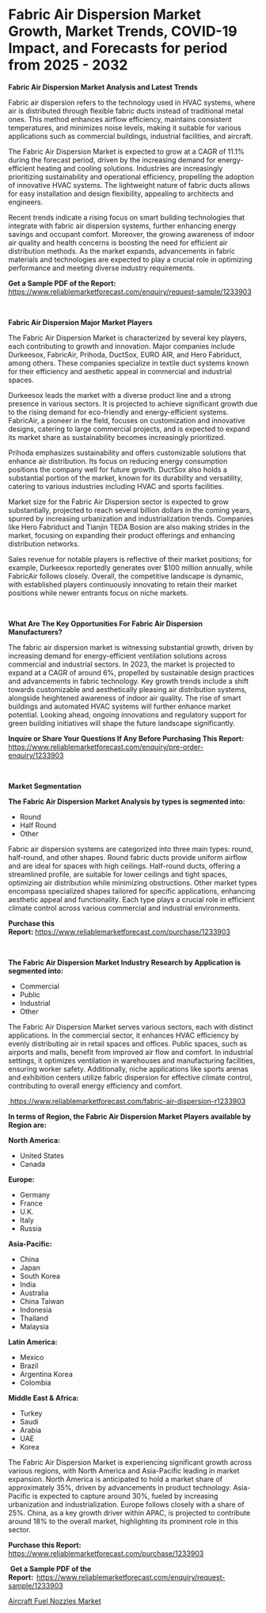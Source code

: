 <p><h1>Fabric Air Dispersion Market Growth, Market Trends, COVID-19 Impact, and Forecasts for period from 2025 - 2032</h1></p><p><strong>Fabric Air Dispersion Market Analysis and Latest Trends</strong></p>
<p><p>Fabric air dispersion refers to the technology used in HVAC systems, where air is distributed through flexible fabric ducts instead of traditional metal ones. This method enhances airflow efficiency, maintains consistent temperatures, and minimizes noise levels, making it suitable for various applications such as commercial buildings, industrial facilities, and aircraft.</p><p>The Fabric Air Dispersion Market is expected to grow at a CAGR of 11.1% during the forecast period, driven by the increasing demand for energy-efficient heating and cooling solutions. Industries are increasingly prioritizing sustainability and operational efficiency, propelling the adoption of innovative HVAC systems. The lightweight nature of fabric ducts allows for easy installation and design flexibility, appealing to architects and engineers.</p><p>Recent trends indicate a rising focus on smart building technologies that integrate with fabric air dispersion systems, further enhancing energy savings and occupant comfort. Moreover, the growing awareness of indoor air quality and health concerns is boosting the need for efficient air distribution methods. As the market expands, advancements in fabric materials and technologies are expected to play a crucial role in optimizing performance and meeting diverse industry requirements.</p></p>
<p><strong>Get a Sample PDF of the Report:&nbsp;</strong> <a href="https://www.reliablemarketforecast.com/enquiry/request-sample/1233903?utm_campaign=1105&utm_medium=2&utm_source=Github&utm_content=ia&utm_term=21022025&utm_id=fabric-air-dispersion">https://www.reliablemarketforecast.com/enquiry/request-sample/1233903</a></p>
<p>&nbsp;</p>
<p><strong>Fabric Air Dispersion Major Market Players</strong></p>
<p><p>The Fabric Air Dispersion Market is characterized by several key players, each contributing to growth and innovation. Major companies include Durkeesox, FabricAir, Prihoda, DuctSox, EURO AIR, and Hero Fabriduct, among others. These companies specialize in textile duct systems known for their efficiency and aesthetic appeal in commercial and industrial spaces.</p><p>Durkeesox leads the market with a diverse product line and a strong presence in various sectors. It is projected to achieve significant growth due to the rising demand for eco-friendly and energy-efficient systems. FabricAir, a pioneer in the field, focuses on customization and innovative designs, catering to large commercial projects, and is expected to expand its market share as sustainability becomes increasingly prioritized.</p><p>Prihoda emphasizes sustainability and offers customizable solutions that enhance air distribution. Its focus on reducing energy consumption positions the company well for future growth. DuctSox also holds a substantial portion of the market, known for its durability and versatility, catering to various industries including HVAC and sports facilities.</p><p>Market size for the Fabric Air Dispersion sector is expected to grow substantially, projected to reach several billion dollars in the coming years, spurred by increasing urbanization and industrialization trends. Companies like Hero Fabriduct and Tianjin TEDA Bosion are also making strides in the market, focusing on expanding their product offerings and enhancing distribution networks.</p><p>Sales revenue for notable players is reflective of their market positions; for example, Durkeesox reportedly generates over $100 million annually, while FabricAir follows closely. Overall, the competitive landscape is dynamic, with established players continuously innovating to retain their market positions while newer entrants focus on niche markets.</p></p>
<p>&nbsp;</p>
<p><strong>What Are The Key Opportunities For Fabric Air Dispersion Manufacturers?</strong></p>
<p><p>The fabric air dispersion market is witnessing substantial growth, driven by increasing demand for energy-efficient ventilation solutions across commercial and industrial sectors. In 2023, the market is projected to expand at a CAGR of around 6%, propelled by sustainable design practices and advancements in fabric technology. Key growth trends include a shift towards customizable and aesthetically pleasing air distribution systems, alongside heightened awareness of indoor air quality. The rise of smart buildings and automated HVAC systems will further enhance market potential. Looking ahead, ongoing innovations and regulatory support for green building initiatives will shape the future landscape significantly.</p></p>
<p><strong>Inquire or Share Your Questions If Any Before Purchasing This Report:</strong> <a href="https://www.reliablemarketforecast.com/enquiry/pre-order-enquiry/1233903?utm_campaign=1105&utm_medium=2&utm_source=Github&utm_content=ia&utm_term=21022025&utm_id=fabric-air-dispersion">https://www.reliablemarketforecast.com/enquiry/pre-order-enquiry/1233903</a></p>
<p>&nbsp;</p>
<p><strong>Market Segmentation</strong></p>
<p><strong>The Fabric Air Dispersion Market Analysis by types is segmented into:</strong></p>
<p><ul><li>Round</li><li>Half Round</li><li>Other</li></ul></p>
<p><p>Fabric air dispersion systems are categorized into three main types: round, half-round, and other shapes. Round fabric ducts provide uniform airflow and are ideal for spaces with high ceilings. Half-round ducts, offering a streamlined profile, are suitable for lower ceilings and tight spaces, optimizing air distribution while minimizing obstructions. Other market types encompass specialized shapes tailored for specific applications, enhancing aesthetic appeal and functionality. Each type plays a crucial role in efficient climate control across various commercial and industrial environments.</p></p>
<p><strong>Purchase this Report:&nbsp;</strong><a href="https://www.reliablemarketforecast.com/purchase/1233903?utm_campaign=1105&utm_medium=2&utm_source=Github&utm_content=ia&utm_term=21022025&utm_id=fabric-air-dispersion">https://www.reliablemarketforecast.com/purchase/1233903</a></p>
<p>&nbsp;</p>
<p><strong>The Fabric Air Dispersion Market Industry Research by Application is segmented into:</strong></p>
<p><ul><li>Commercial</li><li>Public</li><li>Industrial</li><li>Other</li></ul></p>
<p><p>The Fabric Air Dispersion Market serves various sectors, each with distinct applications. In the commercial sector, it enhances HVAC efficiency by evenly distributing air in retail spaces and offices. Public spaces, such as airports and malls, benefit from improved air flow and comfort. In industrial settings, it optimizes ventilation in warehouses and manufacturing facilities, ensuring worker safety. Additionally, niche applications like sports arenas and exhibition centers utilize fabric dispersion for effective climate control, contributing to overall energy efficiency and comfort.</p></p>
<p><a href="https://www.reliablemarketforecast.com/fabric-air-dispersion-r1233903?utm_campaign=1105&utm_medium=2&utm_source=Github&utm_content=ia&utm_term=21022025&utm_id=fabric-air-dispersion">&nbsp;https://www.reliablemarketforecast.com/fabric-air-dispersion-r1233903</a></p>
<p><strong>In terms of Region, the Fabric Air Dispersion Market Players available by Region are:</strong></p>
<p>
    <p> <strong> North America: </strong>
        <ul>
            <li>United States</li>
            <li>Canada</li>
        </ul>
        </p> 
    <p> <strong> Europe: </strong>
        <ul>
            <li>Germany</li>
            <li>France</li>
            <li>U.K.</li>
            <li>Italy</li>
            <li>Russia</li>
        </ul>
        </p> 
    <p> <strong> Asia-Pacific: </strong>
        <ul>
            <li>China</li>
            <li>Japan</li>
            <li>South Korea</li>
            <li>India</li>
            <li>Australia</li>
            <li>China Taiwan</li>
            <li>Indonesia</li>
            <li>Thailand</li>
            <li>Malaysia</li>
        </ul>
        </p> 
    <p> <strong> Latin America: </strong>
        <ul>
            <li>Mexico</li>
            <li>Brazil</li>
            <li>Argentina Korea</li>
            <li>Colombia</li>
        </ul>
        </p> 
    <p> <strong> Middle East & Africa: </strong>
        <ul>
            <li>Turkey</li>
            <li>Saudi</li>
            <li>Arabia</li>
            <li>UAE</li>
            <li>Korea</li>
        </ul>
    </p>
    </p>
<p><p>The Fabric Air Dispersion Market is experiencing significant growth across various regions, with North America and Asia-Pacific leading in market expansion. North America is anticipated to hold a market share of approximately 35%, driven by advancements in product technology. Asia-Pacific is expected to capture around 30%, fueled by increasing urbanization and industrialization. Europe follows closely with a share of 25%. China, as a key growth driver within APAC, is projected to contribute around 18% to the overall market, highlighting its prominent role in this sector.</p></p>
<p><strong>Purchase this Report: </strong><a href="https://www.reliablemarketforecast.com/purchase/1233903?utm_campaign=1105&utm_medium=2&utm_source=Github&utm_content=ia&utm_term=21022025&utm_id=fabric-air-dispersion">https://www.reliablemarketforecast.com/purchase/1233903</a></p>
<p>&nbsp;<strong>Get a Sample PDF of the Report:&nbsp;&nbsp;</strong><a href="https://www.reliablemarketforecast.com/enquiry/request-sample/1233903?utm_campaign=1105&utm_medium=2&utm_source=Github&utm_content=ia&utm_term=21022025&utm_id=fabric-air-dispersion">https://www.reliablemarketforecast.com/enquiry/request-sample/1233903</a></p>
<p><strong></strong></p>
<p><p><a href="https://github.com/prosalinda88/Market-Research-Report-List-7/blob/main/aircraft-fuel-nozzles-market.md?utm_campaign=1105&utm_medium=2&utm_source=Github&utm_content=ia&utm_term=21022025&utm_id=fabric-air-dispersion">Aircraft Fuel Nozzles Market</a></p></p>
